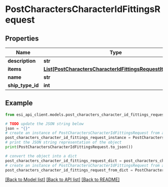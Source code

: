 # PostCharactersCharacterIdFittingsRequest


## Properties

Name | Type | Description | Notes
------------ | ------------- | ------------- | -------------
**description** | **str** |  | 
**items** | [**List[PostCharactersCharacterIdFittingsRequestItemsInner]**](PostCharactersCharacterIdFittingsRequestItemsInner.md) |  | 
**name** | **str** |  | 
**ship_type_id** | **int** |  | 

## Example

```python
from esi_api_client.models.post_characters_character_id_fittings_request import PostCharactersCharacterIdFittingsRequest

# TODO update the JSON string below
json = "{}"
# create an instance of PostCharactersCharacterIdFittingsRequest from a JSON string
post_characters_character_id_fittings_request_instance = PostCharactersCharacterIdFittingsRequest.from_json(json)
# print the JSON string representation of the object
print(PostCharactersCharacterIdFittingsRequest.to_json())

# convert the object into a dict
post_characters_character_id_fittings_request_dict = post_characters_character_id_fittings_request_instance.to_dict()
# create an instance of PostCharactersCharacterIdFittingsRequest from a dict
post_characters_character_id_fittings_request_from_dict = PostCharactersCharacterIdFittingsRequest.from_dict(post_characters_character_id_fittings_request_dict)
```
[[Back to Model list]](../README.md#documentation-for-models) [[Back to API list]](../README.md#documentation-for-api-endpoints) [[Back to README]](../README.md)


